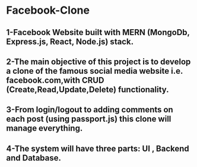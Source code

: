 # Facebook-Clone
## 1-Facebook Website built with MERN (MongoDb, Express.js, React, Node.js) stack. 



## 2-The main objective of this project is to develop a clone of the famous social media website i.e. facebook.com,with CRUD (Create,Read,Update,Delete) functionality.

## 3-From login/logout to adding comments on each post (using passport.js) this clone will manage everything.

## 4-The system will have three parts: UI , Backend and Database.
